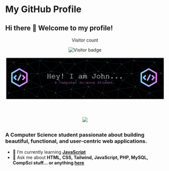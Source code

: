 
# My GitHub Profile

## Hi there 👋 Welcome to my profile!

<div align="center"> 
  <p>Visitor count</p>
  <img src="https://visitor-badge.laobi.icu/badge?page_id=aljnmusic.aljnmusic&left_color=blue&right_color=green" alt="Visitor badge" />
</div>

![Header](./github-header-banner.png)

<h1 align="center">
  <img src="https://readme-typing-svg.herokuapp.com/?font=Inter&size=48&center=true&vCenter=true&width=700&height=70&color=4493F8&duration=4000&lines=Hi+There!+👋;+I%27m+John+Aljenne+Galos!" />
</h1>

### A Computer Science student passionate about building beautiful, functional, and user-centric web applications.

- 🌱 I’m currently learning **[JavaScript](https://www.freecodecamp.org/news/learn-javascript-free-js-courses-for-beginners/)**
- 💬 Ask me about **HTML, CSS, Tailwind, JavaScript, PHP, MySQL, CompSci stuff... or anything [here](https://github.com/aljnmusic/aljnmusic/issues)**




<!--
![](http://github-profile-summary-cards.vercel.app/api/cards/profile-details?username=aljnmusic&theme=transparent)
![](http://github-profile-summary-cards.vercel.app/api/cards/repos-per-language?username=aljnmusic&theme=transparent)
![](http://github-profile-summary-cards.vercel.app/api/cards/most-commit-language?username=aljnmusic&theme=transparent)
![](http://github-profile-summary-cards.vercel.app/api/cards/stats?username=aljnmusic&theme=transparent)
![](http://github-profile-summary-cards.vercel.app/api/cards/productive-time?username=aljnmusic&theme=transparent&utcOffset=8)
![Anurag's GitHub stats](https://github-readme-stats.vercel.app/api?username=aljnmusic&show_icons=true&theme=radical)
-->

<!--
**aljnmusic/aljnmusic** is a ✨ _special_ ✨ repository because its `README.md` (this file) appears on your GitHub profile.

Here are some ideas to get you started:

- 🔭 I’m currently working on ...
- 🌱 I’m currently learning ...
- 👯 I’m looking to collaborate on ...
- 🤔 I’m looking for help with ...
- 💬 Ask me about ...
- 📫 How to reach me: ...
- 😄 Pronouns: ...
- ⚡ Fun fact: ...
-->
